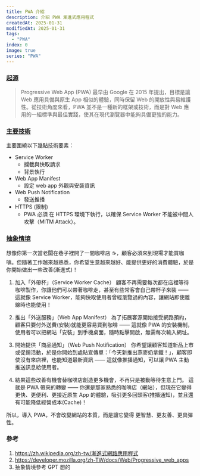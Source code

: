 ```yaml
---
title: PWA 介紹
description: 介紹 PWA 漸進式應用程式
createdAt: 2025-01-31
modifiedAt: 2025-01-31
tags:
  - "PWA"
index: 0
image: true
series: "PWA"
---
```


### [起源](#come-from)

> Progressive Web App (PWA) 最早由 Google 在 2015 年提出，目標是讓 Web 應用具備與原生 App 相似的體驗，同時保留 Web 的開放性與易維護性。從技術角度來看，PWA 並不是一種新的框架或技術，而是對 Web 應用的一組標準與最佳實踐，使其在現代瀏覽器中能夠具備更強的能力。

### [主要技術](#core-tech)

主要圍繞以下幾點技術要素：

- Service Worker
  - 攔截與快取請求
  - 背景執行
- Web App Manifest
  - 設定 web app 外觀與安裝資訊
- Web Push Notification
  - 發送推播
- HTTPS (限制)
  - PWA 必須 在 HTTPS 環境下執行，以確保 Service Worker 不能被中間人攻擊（MITM Attack）。

### [抽象情境](#story)

想像你第一次當老闆在巷子裡開了一間咖啡店 ☕，顧客必須來到現場才能買咖啡。但隨著工作越來越熟悉，你希望生意越來越好、能提供更好的消費體驗，於是你開始做出一些改善(漸進式)！

1. 加入「外帶杯」（Service Worker Cache）
   顧客不再需要每次都在店裡等待咖啡製作，你讓他們可以帶著咖啡走，甚至有些常客會自己帶杯子來裝 —— 這就像 Service Worker，能夠快取使用者曾經瀏覽過的內容，讓網站即使離線時也能使用！

1. 推出「外送服務」（Web App Manifest）
   為了拓展客源開始接受網路預約，顧客只要付外送費(安裝)就能更容易買到咖啡 —— 這就像 PWA 的安裝機制，使用者可以把網站「安裝」到手機桌面，隨時點擊開啟，無需每次輸入網址。

1. 開始提供「商品通知」（Web Push Notification）
   你希望讓顧客知道新品上市或促銷活動，於是你開始到處貼宣傳單：「今天新推出燕麥奶拿鐵！」，顧客即使沒有來店裡，也能知道最新資訊 —— 這就像推播通知，可以讓 PWA 主動推送訊息給使用者。

1. 結果這些改善有機會替咖啡店創造更多機會，不再只是被動等待生意上門。
   這就是 PWA 帶來的轉變 —— 你還是那家熟悉的咖啡店（網站），但現在它變得更快、更便利、更接近原生 App 的體驗，吸引更多回頭客(推播通知)，並且還有可能降低經營成本(Cache)！

所以，導入 PWA，不會改變網站的本質，而是讓它變得 更智慧、更友善、更具彈性。

### 參考

1. https://zh.wikipedia.org/zh-tw/漸進式網路應用程式
1. https://developer.mozilla.org/zh-TW/docs/Web/Progressive_web_apps
1. 抽象情境參考 GPT 想的
